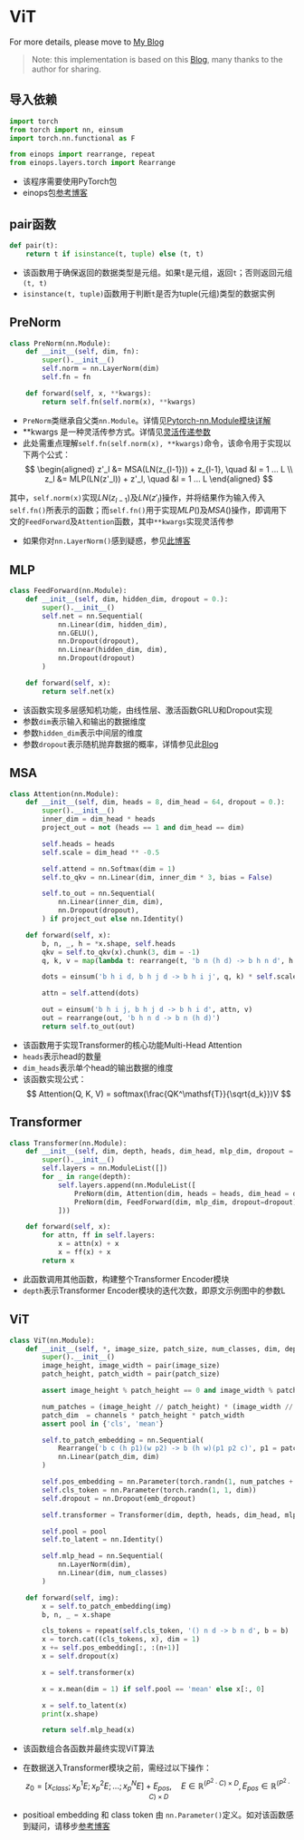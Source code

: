 # ViT

For more details, please move to [My Blog](https://hong-king.github.io/2023/07/04/Vision%20Transformer%20(ViT)%20Algorithm/)

> Note: this implementation is based on this [Blog](https://blog.csdn.net/weixin_44966641/article/details/118733341?spm=1001.2014.3001.5501), many thanks to the author for sharing.

## 导入依赖

```python
import torch
from torch import nn, einsum
import torch.nn.functional as F

from einops import rearrange, repeat
from einops.layers.torch import Rearrange
```
* 该程序需要使用PyTorch包
* einops包[参考博客](https://blog.csdn.net/weixin_44966641/article/details/118683248?spm=1001.2014.3001.5501)

## pair函数

```python
def pair(t):
    return t if isinstance(t, tuple) else (t, t)
```
* 该函数用于确保返回的数据类型是元组。如果`t`是元组，返回`t`；否则返回元组`(t, t)`
* `isinstance(t, tuple)`函数用于判断`t`是否为tuple(元组)类型的数据实例

## PreNorm

```python
class PreNorm(nn.Module):
    def __init__(self, dim, fn):
        super().__init__()
        self.norm = nn.LayerNorm(dim)
        self.fn = fn

    def forward(self, x, **kwargs):
        return self.fn(self.norm(x), **kwargs)
```
* `PreNorm`类继承自父类`nn.Module`。详情见[Pytorch-nn.Module模块详解](https://blog.csdn.net/weixin_42018112/article/details/90084419)
* **kwargs 是一种灵活传参方式。详情见[灵活传递参数](https://blog.csdn.net/xylin1012/article/details/81236122)
* 此处需重点理解`self.fn(self.norm(x), **kwargs)`命令，该命令用于实现以下两个公式：
$$
\begin{aligned}
z'_l &= MSA(LN(z_{l-1})) + z_{l-1}, \quad &l = 1 ... L
\\
z_l &= MLP(LN(z'_l)) + z'_l, \quad &l = 1 ... L
\end{aligned}
$$

其中，`self.norm(x)`实现$LN(z_{l-1})$及$LN(z'_l)$操作，并将结果作为输入传入`self.fn()`所表示的函数；而`self.fn()`用于实现$MLP()$及$MSA()$操作，即调用下文的`FeedForward`及`Attention`函数，其中`**kwargs`实现灵活传参

* 如果你对`nn.LayerNorm()`感到疑惑，参见[此博客](https://blog.csdn.net/weixin_41978699/article/details/122778085)

## MLP

```python
class FeedForward(nn.Module):
    def __init__(self, dim, hidden_dim, dropout = 0.):
        super().__init__()
        self.net = nn.Sequential(
            nn.Linear(dim, hidden_dim),
            nn.GELU(),
            nn.Dropout(dropout),
            nn.Linear(hidden_dim, dim),
            nn.Dropout(dropout)
        )

    def forward(self, x):
        return self.net(x)
```

* 该函数实现多层感知机功能，由线性层、激活函数GRLU和Dropout实现
* 参数`dim`表示输入和输出的数据维度
* 参数`hidden_dim`表示中间层的维度
* 参数`dropout`表示随机抛弃数据的概率，详情参见此[Blog](https://blog.csdn.net/leviopku/article/details/120786990)

## MSA

```python
class Attention(nn.Module):
    def __init__(self, dim, heads = 8, dim_head = 64, dropout = 0.):
        super().__init__()
        inner_dim = dim_head * heads
        project_out = not (heads == 1 and dim_head == dim)

        self.heads = heads
        self.scale = dim_head ** -0.5

        self.attend = nn.Softmax(dim = 1)
        self.to_qkv = nn.Linear(dim, inner_dim * 3, bias = False)

        self.to_out = nn.Sequential(
            nn.Linear(inner_dim, dim),
            nn.Dropout(dropout),
        ) if project_out else nn.Identity()

    def forward(self, x):
        b, n, _, h = *x.shape, self.heads
        qkv = self.to_qkv(x).chunk(3, dim = -1)
        q, k, v = map(lambda t: rearrange(t, 'b n (h d) -> b h n d', h = h), qkv)

        dots = einsum('b h i d, b h j d -> b h i j', q, k) * self.scale

        attn = self.attend(dots)

        out = einsum('b h i j, b h j d -> b h i d', attn, v)
        out = rearrange(out, 'b h n d -> b n (h d)')
        return self.to_out(out)
```

* 该函数用于实现Transformer的核心功能Multi-Head Attention
* `heads`表示head的数量
* `dim_heads`表示单个head的输出数据的维度
* 该函数实现公式：
$$
Attention(Q, K, V) = softmax(\frac{QK^\mathsf{T}}{\sqrt{d_k}})V
$$

## Transformer

```python
class Transformer(nn.Module):
    def __init__(self, dim, depth, heads, dim_head, mlp_dim, dropout = 0.):
        super().__init__()
        self.layers = nn.ModuleList([])
        for _ in range(depth):
            self.layers.append(nn.ModuleList([
                PreNorm(dim, Attention(dim, heads = heads, dim_head = dim_head, dropout = dropout)),
                PreNorm(dim, FeedForward(dim, mlp_dim, dropout=dropout))
            ]))

    def forward(self, x):
        for attn, ff in self.layers:
            x = attn(x) + x
            x = ff(x) + x
        return x
```

* 此函数调用其他函数，构建整个Transformer Encoder模块
* `depth`表示Transformer Encoder模块的迭代次数，即原文示例图中的参数L

## ViT

```python
class ViT(nn.Module):
    def __init__(self, *, image_size, patch_size, num_classes, dim, depth, heads, mlp_dim, pool = 'cls', channels = 3, dim_head = 64, dropout = 0., emb_dropout = 0.):
        super().__init__()
        image_height, image_width = pair(image_size)
        patch_height, patch_width = pair(patch_size)

        assert image_height % patch_height == 0 and image_width % patch_width == 0

        num_patches = (image_height // patch_height) * (image_width // patch_width)
        patch_dim  = channels * patch_height * patch_width
        assert pool in {'cls', 'mean'}

        self.to_patch_embedding = nn.Sequential(
            Rearrange('b c (h p1)(w p2) -> b (h w)(p1 p2 c)', p1 = patch_height, p2 = patch_width),
            nn.Linear(patch_dim, dim)
        )

        self.pos_embedding = nn.Parameter(torch.randn(1, num_patches + 1, dim))
        self.cls_token = nn.Parameter(torch.randn(1, 1, dim))
        self.dropout = nn.Dropout(emb_dropout)

        self.transformer = Transformer(dim, depth, heads, dim_head, mlp_dim, dropout)

        self.pool = pool
        self.to_latent = nn.Identity()

        self.mlp_head = nn.Sequential(
            nn.LayerNorm(dim),
            nn.Linear(dim, num_classes)
        )

    def forward(self, img):
        x = self.to_patch_embedding(img)
        b, n, _ = x.shape

        cls_tokens = repeat(self.cls_token, '() n d -> b n d', b = b)
        x = torch.cat((cls_tokens, x), dim = 1)
        x += self.pos_embedding[:, :(n+1)]
        x = self.dropout(x)

        x = self.transformer(x)

        x = x.mean(dim = 1) if self.pool == 'mean' else x[:, 0]

        x = self.to_latent(x)
        print(x.shape)

        return self.mlp_head(x)
```

* 该函数组合各函数并最终实现ViT算法
* 在数据送入Transformer模块之前，需经过以下操作：
$$
z_0 = [x_{class}; x_p^1E; x_p^2E; ...; x_p^NE] + E_{pos}, \quad E \in \mathbb{R}^{(P^2 \cdot C) \times D}, E_{pos} \in \mathbb{R}^{(P^2 \cdot C) \times D}
$$

* positioal embedding 和 class token 由 `nn.Parameter()`定义。如对该函数感到疑问，请移步[参考博客](https://blog.csdn.net/weixin_44966641/article/details/118730730?spm=1001.2014.3001.5501)
